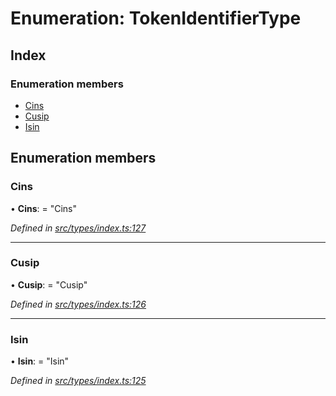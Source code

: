 # Enumeration: TokenIdentifierType

## Index

### Enumeration members

* [Cins](tokenidentifiertype.md#cins)
* [Cusip](tokenidentifiertype.md#cusip)
* [Isin](tokenidentifiertype.md#isin)

## Enumeration members

###  Cins

• **Cins**: = "Cins"

*Defined in [src/types/index.ts:127](https://github.com/PolymathNetwork/polymesh-sdk/blob/257c8c9/src/types/index.ts#L127)*

___

###  Cusip

• **Cusip**: = "Cusip"

*Defined in [src/types/index.ts:126](https://github.com/PolymathNetwork/polymesh-sdk/blob/257c8c9/src/types/index.ts#L126)*

___

###  Isin

• **Isin**: = "Isin"

*Defined in [src/types/index.ts:125](https://github.com/PolymathNetwork/polymesh-sdk/blob/257c8c9/src/types/index.ts#L125)*
